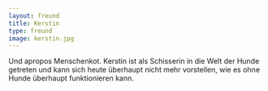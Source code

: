 ```yaml
---
layout: freund
title: Kerstin
type: freund
image: kerstin.jpg
---
```


Und apropos Menschenkot. Kerstin ist als Schisserin in die Welt der Hunde getreten und kann sich heute überhaupt nicht mehr vorstellen, wie es ohne Hunde überhaupt funktionieren kann.